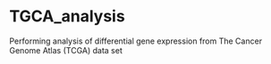 # TGCA_analysis
Performing analysis of differential gene expression from The Cancer Genome Atlas (TCGA) data set

